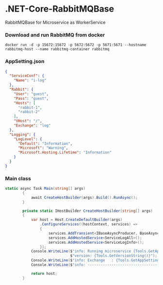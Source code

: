 # .NET-Core-RabbitMQBase
RabbitMQBase for Microservice as WorkerService

### Download and run RabbitMQ from docker 
`docker run -d -p 15672:15672 -p 5672:5672 -p 5671:5671 --hostname rabbitmq-host --name rabbitmq-container rabbitmq` 

### AppSetting.json

```json
{
  "ServiceConf": {
    "Name": "i-log"
  },
  "Rabbit": {
    "User": "guest",
    "Pass": "guest",
    "Hosts": [
      "rabbit-1",
      "rabbit-2"
    ],
    "VHost": "/",
    "Exchange": "log"
  },
  "Logging": {
    "LogLevel": {
      "Default": "Information",
      "Microsoft": "Warning",
      "Microsoft.Hosting.Lifetime": "Information"
    }
  }
}

```

### Main class
```c#
static async Task Main(string[] args)
        {
            await CreateHostBuilder(args).Build().RunAsync();
        }

        private static IHostBuilder CreateHostBuilder(string[] args)
        {
            var host = Host.CreateDefaultBuilder(args)
                .ConfigureServices((hostContext, services) =>
                {
                    services.AddTransient<IBaseAsyncProducer, BaseAsyncProducer>();
                    services.AddHostedService<ServiceLogAll>();
                    services.AddHostedService<ServiceLogInfo>();
                });
            Console.WriteLine($"info: Running microservice {Tools.GetAppSettingsValueString("ServiceConf", "Name")} " +
                              $"version: {Tools.GetVersionString()}");
            Console.WriteLine($"info: Exchange   : {Tools.GetAppSettingsValueString("Rabbit", "Exchange")}");
            Console.WriteLine($"info: ---------------------------------------------");

            return host;
        }
```
